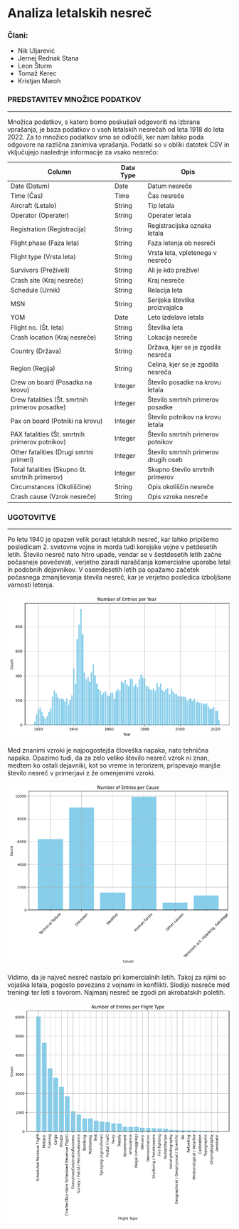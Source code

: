 # Analiza letalskih nesreč
### Člani:
- Nik Uljarević
- Jernej Rednak Stana
- Leon Šturm
- Tomaž Kerec
- Kristjan Maroh

### PREDSTAVITEV MNOŽICE PODATKOV 
-----
Množica podatkov, s katero bomo poskušali odgovoriti na izbrana vprašanja, je baza podatkov o vseh letalskih nesrečah od leta 1918 do leta 2022. Za to množico podatkov smo se odločili, ker nam lahko poda odgovore na različna zanimiva vprašanja. Podatki so v obliki datotek CSV in vključujejo naslednje informacije za vsako nesrečo:

| Column                 | Data Type | Opis                                 |
|------------------------|-----------|--------------------------------------|
| Date (Datum)           | Date      | Datum nesreče                        |
| Time (Čas)             | Time    | Čas nesreče                          |
| Aircraft (Letalo)      | String    | Tip letala    |
| Operator (Operater)    | String    | Operater letala                      |
| Registration (Registracija) | String | Registracijska oznaka letala     |
| Flight phase (Faza leta) | String  | Faza letenja ob nesreči              |
| Flight type (Vrsta leta) | String  | Vrsta leta, vpletenega v nesrečo     |
| Survivors (Preživeli)  | String    | Ali je kdo preživel          |
| Crash site (Kraj nesreče) | String | Kraj nesreče                         |
| Schedule (Urnik)       | String    | Relacija leta                         |
| MSN                     | String    | Serijska številka proizvajalca     |
| YOM                     | Date   | Leto izdelave letala                 |
| Flight no. (Št. leta)  | String    | Številka leta                        |
| Crash location (Kraj nesreče) | String | Lokacija nesreče        |
| Country (Država)       | String    | Država, kjer se je zgodila nesreča  |
| Region (Regija)        | String    | Celina, kjer se je zgodila nesreča  |
| Crew on board (Posadka na krovu) | Integer | Število posadke na krovu letala |
| Crew fatalities (Št. smrtnih primerov posadke) | Integer | Število smrtnih primerov posadke |
| Pax on board (Potniki na krovu) | Integer | Število potnikov na krovu letala    |
| PAX fatalities (Št. smrtnih primerov potnikov) | Integer | Število smrtnih primerov potnikov |
| Other fatalities (Drugi smrtni primeri) | Integer | Število smrtnih primerov drugih oseb|
| Total fatalities (Skupno št. smrtnih primerov) | Integer | Skupno število smrtnih primerov   |
| Circumstances (Okoliščine) | String | Opis okoliščin nesreče               |
| Crash cause (Vzrok nesreče) | String | Opis vzroka nesreče                  |

### UGOTOVITVE 
----- 
Po letu 1940 je opazen velik porast letalskih nesreč, kar lahko pripišemo posledicam 2. svetovne vojne in morda tudi korejske vojne v petdesetih letih. Število nesreč nato hitro upade, vendar se v šestdesetih letih začne počasneje povečevati, verjetno zaradi naraščanja komercialne uporabe letal in podobnih dejavnikov. V osemdesetih letih pa opažamo začetek počasnega zmanjševanja števila nesreč, kar je verjetno posledica izboljšane varnosti letenja.

![alt text](./Grafi/graf1.png?raw=true)

Med znanimi vzroki je najpogostejša človeška napaka, nato tehnična napaka. Opazimo tudi, da za zelo veliko število nesreč vzrok ni znan, medtem ko ostali dejavniki, kot so vreme in terorizem, prispevajo manjše število nesreč v primerjavi z že omenjenimi vzroki.

![alt text](./Grafi/graf2.png?raw=true)

Vidimo, da je največ nesreč nastalo pri komercialnih letih. Takoj za njimi so vojaška letala, pogosto povezana z vojnami in konflikti. Sledijo nesreče med treningi ter leti s tovorom. Najmanj nesreč se zgodi pri akrobatskih poletih.

![alt text](./Grafi/graf3.png?raw=true)
